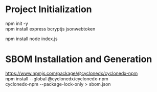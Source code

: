 # Project Initialization
npm init -y \
npm install express bcryptjs jsonwebtoken 


npm install
node index.js

# SBOM Installation and Generation
https://www.npmjs.com/package/@cyclonedx/cyclonedx-npm \
npm install --global @cyclonedx/cyclonedx-npm \
cyclonedx-npm --package-lock-only > sbom.json
